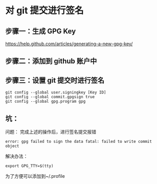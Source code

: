 # 对 git 提交进行签名

## 步骤一：生成 GPG Key

https://help.github.com/articles/generating-a-new-gpg-key/

## 步骤二：添加到 github 账户中

## 步骤三：设置 git 提交时进行签名

```shell
git config --global user.signingkey [Key ID]
git config --global commit.gpgsign true
git config --global gpg.program gpg
```

## 坑：

问题：
完成上述的操作后，进行签名提交报错

```
error: gpg failed to sign the data fatal: failed to write commit object
```

解决办法：

```shell
export GPG_TTY=$(tty)
```

为了方便可以添加到~/.profile

